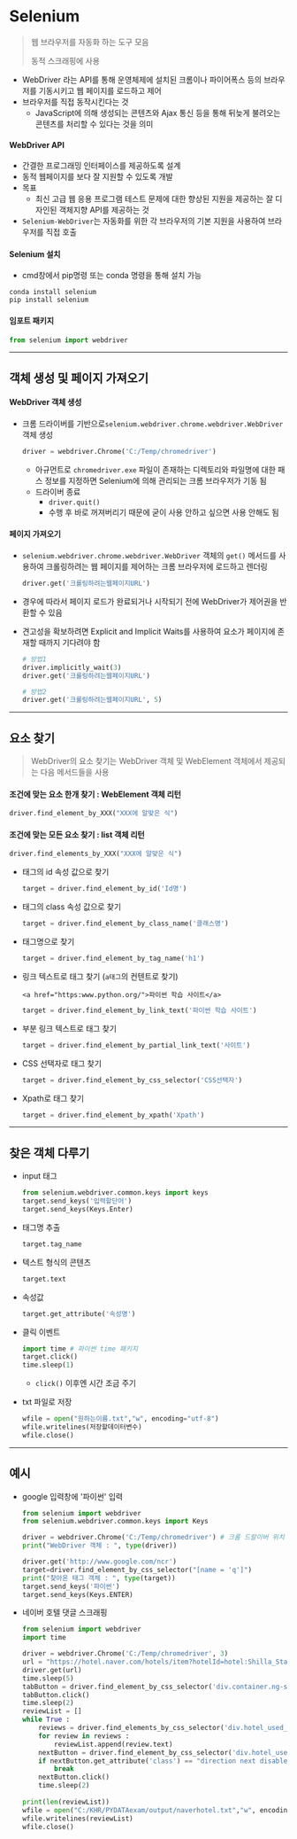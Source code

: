 # Selenium

> 웹 브라우저를 자동화 하는 도구 모음
>
> 동적 스크래핑에 사용

* WebDriver 라는 API를 통해 운영체제에 설치된 크롬이나 파이어폭스 등의 브라우저를 기동시키고 웹 페이지를 로드하고 제어
* 브라우저를 직접 동작시킨다는 것
  * JavaScript에 의해 생성되는 콘텐츠와 Ajax 통신 등을 통해 뒤늦게 불려오는 콘텐츠를 처리할 수 있다는 것을 의미

#### WebDriver API

* 간결한 프로그래밍 인터페이스를 제공하도록 설계
* 동적 웹페이지를 보다 잘 지원할 수 있도록 개발
* 목표 
  * 최신 고급 웹 응용 프로그램 테스트 문제에 대한 향상된 지원을 제공하는 잘 디자인된 객체지향 API를 제공하는 것
* `Selenium-WebDriver`는 자동화를 위한 각 브라우저의 기본 지원을 사용하여 브라우저를 직접 호출

#### Selenium 설치

* cmd창에서 pip명령 또는 conda 명령을 통해 설치 가능

```shell
conda install selenium
pip install selenium
```

#### 임포트 패키지

```python
from selenium import webdriver
```



---



## 객체 생성 및 페이지 가져오기

#### WebDriver 객체 생성

* 크롬 드라이버를 기반으로`selenium.webdriver.chrome.webdriver.WebDriver` 객체 생성

  ```python
  driver = webdriver.Chrome('C:/Temp/chromedriver')
  ```
  * 아규먼트로 `chromedriver.exe` 파일이 존재하는 디렉토리와 파일명에 대한 패스 정보를 지정하면 Selenium에 의해 관리되는 크롬 브라우저가 기동 됨
  * 드라이버 종료
    * `driver.quit()`
    * 수행 후 바로 꺼져버리기 때문에 굳이 사용 안하고 싶으면 사용 안해도 됨

#### 페이지 가져오기

* `selenium.webdriver.chrome.webdriver.WebDriver` 객체의 `get()` 메서드를 사용하여 크롤링하려는 웹 페이지를 제어하는 크롬 브라우저에 로드하고 렌더링

  ```python
  driver.get('크롤링하려는웹페이지URL')
  ```

* 경우에 따라서 페이지 로드가 완료되거나 시작되기 전에 WebDriver가 제어권을 반환할 수 있음

* 견고성을 확보하려면 Explicit and Implicit Waits를 사용하여 요소가 페이지에 존재할 때까지 기다려야 함

  ```python
  # 방법1
  driver.implicitly_wait(3)
  driver.get('크롤링하려는웹페이지URL')
  ```

  ```python
  # 방법2
  driver.get('크롤링하려는웹페이지URL', 5)
  ```



---



## 요소 찾기

> WebDriver의 요소 찾기는 WebDriver 객체 및 WebElement 객체에서 제공되는 다음 메서드들을 사용

#### 조건에 맞는 요소 한개 찾기 : WebElement 객체 리턴

```python
driver.find_element_by_XXX("XXX에 알맞은 식")
```

#### 조건에 맞는 모든 요소 찾기 : list 객체 리턴

```python
driver.find_elements_by_XXX("XXX에 알맞은 식")
```

* 태그의 id 속성 값으로 찾기

  ```python
  target = driver.find_element_by_id('Id명')
  ```

* 태그의 class 속성 값으로 찾기

  ```python
  target = driver.find_element_by_class_name('클래스명')
  ```

* 태그명으로 찾기

  ```python
  target = driver.find_element_by_tag_name('h1')
  ```

* 링크 텍스트로 태그 찾기 (`a태그`의 컨텐트로 찾기)

  `<a href="https:www.python.org/">파이썬 학습 사이트</a>`

  ```python
  target = driver.find_element_by_link_text('파이썬 학습 사이트')
  ```

* 부분 링크 텍스트로 태그 찾기

  ```python
  target = driver.find_element_by_partial_link_text('사이트')
  ```

* CSS 선택자로 태그 찾기

  ```python
  target = driver.find_element_by_css_selector('CSS선택자')
  ```

* Xpath로 태그 찾기

  ```python
  target = driver.find_element_by_xpath('Xpath')
  ```



---



## 찾은 객체 다루기

* input 태그

  ```python
  from selenium.webdriver.common.keys import keys
  target.send_keys('입력할단어')
  target.send_keys(Keys.Enter)
  ```

* 태그명 추출

  ```python
  target.tag_name
  ```

* 텍스트 형식의 콘텐츠

  ```python
  target.text
  ```

* 속성값

  ```python
  target.get_attribute('속성명')
  ```

* 클릭 이벤트

  ```python
  import time # 파이썬 time 패키지
  target.click()
  time.sleep(1)
  ```

  * `click()` 이후엔 시간 조금 주기

* txt 파일로 저장

  ```python
  wfile = open("원하는이름.txt","w", encoding="utf-8") 
  wfile.writelines(저장할데이터변수) 
  wfile.close()
  ```

  

---



## 예시

* google 입력창에 '파이썬' 입력

  ```python
  from selenium import webdriver
  from selenium.webdriver.common.keys import Keys 
  
  driver = webdriver.Chrome('C:/Temp/chromedriver') # 크롬 드랄이버 위치
  print("WebDriver 객체 : ", type(driver))
  
  driver.get('http://www.google.com/ncr') 
  target=driver.find_element_by_css_selector("[name = 'q']")
  print("찾아온 태그 객체 : ", type(target))
  target.send_keys('파이썬')
  target.send_keys(Keys.ENTER)
  ```

* 네이버 호텔 댓글 스크래핑

  ```python
  from selenium import webdriver
  import time
  
  driver = webdriver.Chrome('C:/Temp/chromedriver', 3)
  url = "https://hotel.naver.com/hotels/item?hotelId=hotel:Shilla_Stay_Yeoksam&destination_kor=%EC%8B%A0%EB%9D%BC%EC%8A%A4%ED%85%8C%EC%9D%B4%20%EC%97%AD%EC%82%BC&rooms=2"
  driver.get(url)
  time.sleep(5)
  tabButton = driver.find_element_by_css_selector('div.container.ng-scope > div.content > div.hotel_used_review.ng-isolate-scope > ul > li.ng-scope.item_ta > a')
  tabButton.click()
  time.sleep(2)
  reviewList = []
  while True :
      reviews = driver.find_elements_by_css_selector('div.hotel_used_review.ng-isolate-scope > div.review_ta.ng-scope > ul > li > div.review_desc > p')
      for review in reviews :
          reviewList.append(review.text)
      nextButton = driver.find_element_by_css_selector('div.hotel_used_review.ng-isolate-scope > div.review_ta.ng-scope > div.paginate > a.direction.next')
      if nextButton.get_attribute('class') == "direction next disabled" :
          break
      nextButton.click()
      time.sleep(2)
      
  print(len(reviewList))
  wfile = open("C:/KHR/PYDATAexam/output/naverhotel.txt","w", encoding="utf-8") 
  wfile.writelines(reviewList) 
  wfile.close()
  ```

  

